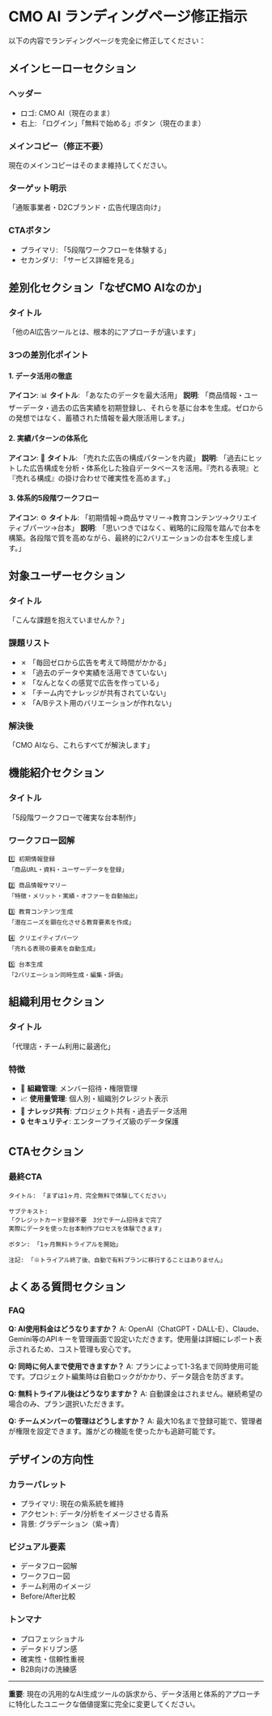 # CMO AI ランディングページ修正指示

以下の内容でランディングページを完全に修正してください：

## メインヒーローセクション

### ヘッダー
- ロゴ: CMO AI（現在のまま）
- 右上: 「ログイン」「無料で始める」ボタン（現在のまま）

### メインコピー（修正不要）
現在のメインコピーはそのまま維持してください。

### ターゲット明示
「通販事業者・D2Cブランド・広告代理店向け」

### CTAボタン
- プライマリ: 「5段階ワークフローを体験する」
- セカンダリ: 「サービス詳細を見る」

## 差別化セクション「なぜCMO AIなのか」

### タイトル
「他のAI広告ツールとは、根本的にアプローチが違います」

### 3つの差別化ポイント

#### 1. データ活用の徹底
**アイコン**: 📊
**タイトル**: 「あなたのデータを最大活用」
**説明**: 「商品情報・ユーザーデータ・過去の広告実績を初期登録し、それらを基に台本を生成。ゼロからの発想ではなく、蓄積された情報を最大限活用します。」

#### 2. 実績パターンの体系化
**アイコン**: 🎯
**タイトル**: 「売れた広告の構成パターンを内蔵」
**説明**: 「過去にヒットした広告構成を分析・体系化した独自データベースを活用。『売れる表現』と『売れる構成』の掛け合わせで確実性を高めます。」

#### 3. 体系的5段階ワークフロー
**アイコン**: ⚙️
**タイトル**: 「初期情報→商品サマリー→教育コンテンツ→クリエイティブパーツ→台本」
**説明**: 「思いつきではなく、戦略的に段階を踏んで台本を構築。各段階で質を高めながら、最終的に2バリエーションの台本を生成します。」

## 対象ユーザーセクション

### タイトル
「こんな課題を抱えていませんか？」

### 課題リスト
- ✗ 「毎回ゼロから広告を考えて時間がかかる」
- ✗ 「過去のデータや実績を活用できていない」  
- ✗ 「なんとなくの感覚で広告を作っている」
- ✗ 「チーム内でナレッジが共有されていない」
- ✗ 「A/Bテスト用のバリエーションが作れない」

### 解決後
「CMO AIなら、これらすべてが解決します」

## 機能紹介セクション

### タイトル
「5段階ワークフローで確実な台本制作」

### ワークフロー図解
```
1️⃣ 初期情報登録
「商品URL・資料・ユーザーデータを登録」

2️⃣ 商品情報サマリー  
「特徴・メリット・実績・オファーを自動抽出」

3️⃣ 教育コンテンツ生成
「潜在ニーズを顕在化させる教育要素を作成」

4️⃣ クリエイティブパーツ
「売れる表現の要素を自動生成」

5️⃣ 台本生成
「2バリエーション同時生成・編集・評価」
```

## 組織利用セクション

### タイトル
「代理店・チーム利用に最適化」

### 特徴
- 🏢 **組織管理**: メンバー招待・権限管理
- 📈 **使用量管理**: 個人別・組織別クレジット表示
- 🔄 **ナレッジ共有**: プロジェクト共有・過去データ活用
- 🔒 **セキュリティ**: エンタープライズ級のデータ保護

## CTAセクション

### 最終CTA
```
タイトル: 「まずは1ヶ月、完全無料で体験してください」

サブテキスト: 
「クレジットカード登録不要　3分でチーム招待まで完了
実際にデータを使った台本制作プロセスを体験できます」

ボタン: 「1ヶ月無料トライアルを開始」

注記: 「※トライアル終了後、自動で有料プランに移行することはありません」
```

## よくある質問セクション

### FAQ
**Q: AI使用料金はどうなりますか？**
A: OpenAI（ChatGPT・DALL-E）、Claude、Gemini等のAPIキーを管理画面で設定いただきます。使用量は詳細にレポート表示されるため、コスト管理も安心です。

**Q: 同時に何人まで使用できますか？**
A: プランによって1-3名まで同時使用可能です。プロジェクト編集時は自動ロックがかかり、データ競合を防ぎます。

**Q: 無料トライアル後はどうなりますか？**
A: 自動課金はされません。継続希望の場合のみ、プラン選択いただきます。

**Q: チームメンバーの管理はどうしますか？**
A: 最大10名まで登録可能で、管理者が権限を設定できます。誰がどの機能を使ったかも追跡可能です。

## デザインの方向性

### カラーパレット
- プライマリ: 現在の紫系統を維持
- アクセント: データ/分析をイメージさせる青系
- 背景: グラデーション（紫→青）

### ビジュアル要素
- データフロー図解
- ワークフロー図
- チーム利用のイメージ
- Before/After比較

### トンマナ
- プロフェッショナル
- データドリブン感
- 確実性・信頼性重視
- B2B向けの洗練感

---

**重要**: 現在の汎用的なAI生成ツールの訴求から、データ活用と体系的アプローチに特化したユニークな価値提案に完全に変更してください。